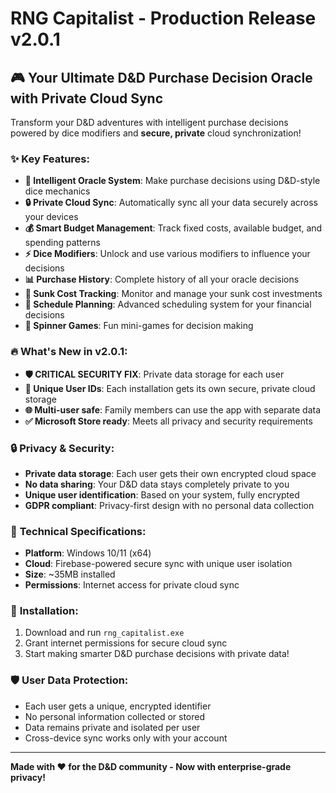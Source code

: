 # RNG Capitalist - Production Release v2.0.1

## 🎮 **Your Ultimate D&D Purchase Decision Oracle with Private Cloud Sync**

Transform your D&D adventures with intelligent purchase decisions powered by dice modifiers and **secure, private** cloud synchronization!

### ✨ **Key Features:**
- **🎲 Intelligent Oracle System**: Make purchase decisions using D&D-style dice mechanics
- **🔒 Private Cloud Sync**: Automatically sync all your data securely across your devices
- **💰 Smart Budget Management**: Track fixed costs, available budget, and spending patterns
- **⚡ Dice Modifiers**: Unlock and use various modifiers to influence your decisions
- **📊 Purchase History**: Complete history of all your oracle decisions
- **🎯 Sunk Cost Tracking**: Monitor and manage your sunk cost investments
- **📅 Schedule Planning**: Advanced scheduling system for your financial decisions
- **🎰 Spinner Games**: Fun mini-games for decision making

### 🔥 **What's New in v2.0.1:**
- **🛡️ CRITICAL SECURITY FIX**: Private data storage for each user
- **🔐 Unique User IDs**: Each installation gets its own secure, private cloud storage
- **🌐 Multi-user safe**: Family members can use the app with separate data
- **✅ Microsoft Store ready**: Meets all privacy and security requirements

### 🔒 **Privacy & Security:**
- **Private data storage**: Each user gets their own encrypted cloud space
- **No data sharing**: Your D&D data stays completely private to you
- **Unique user identification**: Based on your system, fully encrypted
- **GDPR compliant**: Privacy-first design with no personal data collection

### 💾 **Technical Specifications:**
- **Platform**: Windows 10/11 (x64)
- **Cloud**: Firebase-powered secure sync with unique user isolation
- **Size**: ~35MB installed
- **Permissions**: Internet access for private cloud sync

### 🚀 **Installation:**
1. Download and run `rng_capitalist.exe`
2. Grant internet permissions for secure cloud sync
3. Start making smarter D&D purchase decisions with private data!

### 🛡️ **User Data Protection:**
- Each user gets a unique, encrypted identifier
- No personal information collected or stored
- Data remains private and isolated per user
- Cross-device sync works only with your account

---
**Made with ❤️ for the D&D community - Now with enterprise-grade privacy!**
